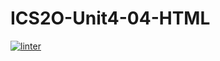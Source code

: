 # ICS2O-Unit4-04-HTML
 [![linter](https://github.com/Rodas-Nega/ICS2O-Unit4-04-HTML/workflows/linter/badge.svg)](https://github.com/marketplace/actions/super-linter)    

